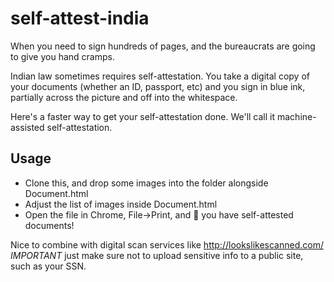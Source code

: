 # self-attest-india
When you need to sign hundreds of pages, and the bureaucrats are going to give you hand cramps.

Indian law sometimes requires self-attestation. You take a digital copy of your documents (whether an ID, passport, etc) and you sign in blue ink, partially across the picture and off into the whitespace.

Here's a faster way to get your self-attestation done. We'll call it machine-assisted self-attestation.

## Usage
- Clone this, and drop some images into the folder alongside Document.html
- Adjust the list of images inside Document.html
- Open the file in Chrome, File->Print, and 🎉 you have self-attested documents!

Nice to combine with digital scan services like http://lookslikescanned.com/
*IMPORTANT* just make sure not to upload sensitive info to a public site, such as your SSN.

